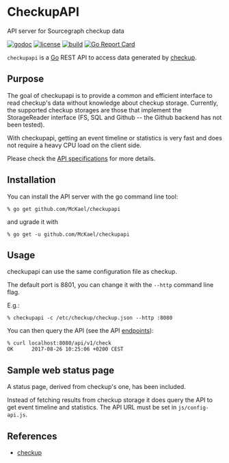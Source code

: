 # CheckupAPI

API server for Sourcegraph checkup data

[![godoc](https://img.shields.io/badge/godoc-reference-blue.svg?style=flat)](https://godoc.org/github.com/McKael/checkupapi)
[![license](https://img.shields.io/badge/license-MIT-red.svg?style=flat)](https://raw.githubusercontent.com/McKael/checkupapi/master/LICENSE)
[![build](https://img.shields.io/travis/McKael/checkupapi.svg?style=flat)](https://travis-ci.org/McKael/checkupapi)
[![Go Report Card](https://goreportcard.com/badge/github.com/McKael/checkupapi)](https://goreportcard.com/report/github.com/McKael/checkupapi)

`checkupapi` is a [Go](https://golang.org/) REST API to access data generated by [checkup](https://github.com/sourcegraph/checkup).

## Purpose

The goal of checkupapi is to provide a common and efficient interface to read checkup's data without knowledge about checkup storage.  Currently, the supported checkup storages are those that implement the StorageReader interface (FS, SQL and Github -- the Github backend has not been tested).

With checkupapi, getting an event timeline or statistics is very fast and does not require a heavy CPU load on the client side.

Please check the [API specifications](CheckupAPI.md) for more details.

## Installation

You can install the API server with the go command line tool:

    % go get github.com/McKael/checkupapi

and ugrade it with

    % go get -u github.com/McKael/checkupapi

## Usage

checkupapi can use the same configuration file as checkup.

The default port is 8801, you can change it with the `--http` command line flag.

E.g.:

    % checkupapi -c /etc/checkup/checkup.json --http :8080

You can then query the API (see the API [endpoints](CheckupAPI.md)):

    % curl localhost:8080/api/v1/check
    OK      2017-08-26 10:25:06 +0200 CEST

## Sample web status page

A status page, derived from checkup's one, has been included.

Instead of fetching results from checkup storage it does query the API to get event timeline and statistics.  The API URL must be set in `js/config-api.js`.

## References

- [checkup](https://github.com/sourcegraph/checkup)
